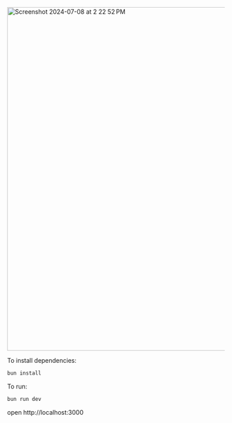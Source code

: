 <img width="794" alt="Screenshot 2024-07-08 at 2 22 52 PM" src="https://github.com/harshmangalam/typesafe-env/assets/57381638/1b9f561f-8cb7-4df6-a6b4-8b3b8bca1b50">
<br/>

To install dependencies:
```sh
bun install
```

To run:
```sh
bun run dev

```

open http://localhost:3000



